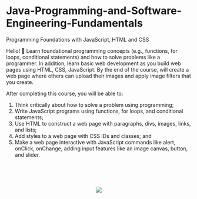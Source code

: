 # Java-Programming-and-Software-Engineering-Fundamentals

Programming Foundations with JavaScript, HTML and CSS

Hello! 👋
Learn foundational programming concepts (e.g., functions, for loops, conditional statements) and how to solve problems like a programmer. In addition, learn basic web development as you build web pages using HTML, CSS, JavaScript. By the end of the course, will create a web page where others can upload their images and apply image filters that you create.

After completing this course, you will be able to:
1. Think critically about how to solve a problem using programming;
2. Write JavaScript programs using functions, for loops, and conditional statements;
3. Use HTML to construct a web page with paragraphs, divs, images, links, and lists;
4. Add styles to a web page with CSS IDs and classes; and
5. Make a web page interactive with JavaScript commands like alert, onClick, onChange, adding input features like an image canvas, button, and slider.


<br>
<br>
<br>

<p align="center">
<img src="https://user-images.githubusercontent.com/47467891/154761293-6a10ff56-ef37-4eb8-8e5d-e3c4dd29cfee.jpg">
</p>
